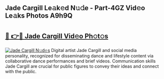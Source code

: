 ## Jade Cargill Le𝚊k𝚎d N𝚞𝚍e - Part-4GZ Vid𝚎o Le𝚊ks Photos A9h9Q

# <h2><a href="http://fbee6u.evod.top/?m=Jade+Cargill">🔗 👉🔴 Jade Cargill Vid𝚎o Ph𝚘t𝚘s</a></h2>

[![Jade Cargill N𝚞d𝚎s](https://i.imgur.com/8V9OHl7.gif)](http://fbee6u.evod.top/?m=Jade+Cargill)
Digital artist Jade Cargill and social media personality, recognized for disseminating dance and lifestyle content via collaborative dance performances and brief videos. Communication skills Jade Cargill are crucial for public figures to convey their ideas and connect with the public. 
